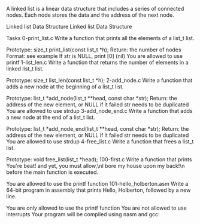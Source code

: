A linked list is a linear data structure that includes a series of connected nodes. Each node stores the data and the address of the next node.

Linked list Data Structure Linked list Data Structure

Tasks
0-print_list.c
Write a function that prints all the elements of a list_t list.

Prototype: size_t print_list(const list_t *h);
Return: the number of nodes
Format: see example
If str is NULL, print [0] (nil)
You are allowed to use printf
1-list_len.c
Write a function that returns the number of elements in a linked list_t list.

Prototype: size_t list_len(const list_t *h);
2-add_node.c
Write a function that adds a new node at the beginning of a list_t list.

Prototype: list_t *add_node(list_t **head, const char *str);
Return: the address of the new element, or NULL if it failed
str needs to be duplicated
You are allowed to use strdup
3-add_node_end.c
Write a function that adds a new node at the end of a list_t list.

Prototype: list_t *add_node_end(list_t **head, const char *str);
Return: the address of the new element, or NULL if it failed
str needs to be duplicated
You are allowed to use strdup
4-free_list.c
Write a function that frees a list_t list.

Prototype: void free_list(list_t *head);
100-first.c
Write a function that prints You're beat! and yet, you must allow,\nI bore my house upon my back!\n before the main function is executed.

You are allowed to use the printf function
101-hello_holberton.asm
Write a 64-bit program in assembly that prints Hello, Holberton, followed by a new line.

You are only allowed to use the printf function
You are not allowed to use interrupts
Your program will be compiled using nasm and gcc: